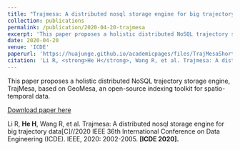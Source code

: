 ```yaml
---
title: "Trajmesa: A distributed nosql storage engine for big trajectory data"
collection: publications
permalink: /publication/2020-04-20-trajmesa
excerpt: 'This paper proposes a holistic distributed NoSQL trajectory storage engine, TrajMesa, based on GeoMesa, an open-source indexing toolkit for spatio-temporal data.'
date: 2020-04-20
venue: 'ICDE'
paperurl: 'https://huajunge.github.io/academicpages/files/TrajMesaShortICDE2020.pdf'
citation: 'Li R, <strong>He H</strong>, Wang R, et al. Trajmesa: A distributed nosql storage engine for big trajectory data[C]//2020 IEEE 36th International Conference on Data Engineering (ICDE). IEEE, 2020: 2002-2005. <strong>[ICDE 2020].</strong>'
---
```

This paper proposes a holistic distributed NoSQL trajectory storage engine, TrajMesa, based on GeoMesa, an open-source indexing toolkit for spatio-temporal data.

[Download paper here](https://huajunge.github.io/academicpages/files/TrajMesaShortICDE2020.pdf)

Li R, <strong>He H</strong>, Wang R, et al. Trajmesa: A distributed nosql storage engine for big trajectory data[C]//2020 IEEE 36th International Conference on Data Engineering (ICDE). IEEE, 2020: 2002-2005. <strong>[ICDE 2020].</strong>